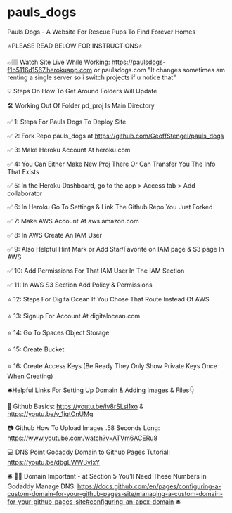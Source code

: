 # pauls_dogs
Pauls Dogs - A Website For Rescue Pups To Find Forever Homes

⭐PLEASE READ BELOW FOR INSTRUCTIONS⭐

👉🏽 Watch Site Live While Working: https://paulsdogs-f1b5116d1567.herokuapp.com or paulsdogs.com
    "It changes sometimes am renting a single server so i switch projects if u notice that"

💡 Steps On How To Get Around Folders Will Update

🛠️ Working Out Of Folder pd_proj Is Main Directory

✅  1: Steps For Pauls Dogs To Deploy Site

✅  2: Fork Repo pauls_dogs at https://github.com/GeoffStengel/pauls_dogs

✅  3: Make Heroku Account At heroku.com

✅  4: You Can Either Make New Proj There Or Can Transfer You The Info That Exists

✅  5: In the Heroku Dashboard, go to the app > Access tab > Add collaborator

✅  6: In Heroku Go To Settings & Link The Github Repo You Just Forked

✅  7: Make AWS Account At aws.amazon.com

✅  8: In AWS Create An IAM User

✅  9: Also Helpful Hint Mark or Add Star/Favorite on IAM page & S3 page In AWS.

✅  10: Add Permissions For That IAM User In The IAM Section

✅  11: In AWS S3 Section Add Policy & Permissions

⭐  12: Steps For DigitalOcean If You Chose That Route Instead Of AWS

⭐  13: Signup For Account At digitalocean.com

⭐  14: Go To Spaces Object Storage

⭐  15: Create Bucket

⭐  16: Create Access Keys (Be Ready They Only Show Private Keys Once When Creating)

🛎️Helpful Links For Setting Up Domain & Adding Images & Files👇 

🎥 Github Basics: https://youtu.be/iv8rSLsi1xo & https://youtu.be/v_1iqtOnUMg

📷 Github How To Upload Images .58 Seconds Long: https://www.youtube.com/watch?v=ATVm6ACERu8 

💻 DNS Point Godaddy Domain to Github Pages Tutorial: https://youtu.be/dbgEWWBvIxY

🛎️ 👬🏽 Domain Important - at Section 5 You'll Need These Numbers in Godaddy Manage DNS: https://docs.github.com/en/pages/configuring-a-custom-domain-for-your-github-pages-site/managing-a-custom-domain-for-your-github-pages-site#configuring-an-apex-domain 🛎️